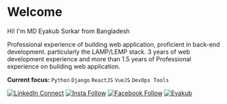 # Welcome

Hi! I'm MD Eyakub Sorkar from Bangladesh

Professional experience of building web application, proficient in back-end development. particularly the LAMP/LEMP stack. 3 years of web development experience and more than 1.5 years of Professional experience on building web application.

<b>Current focus: </b> `Python` `Django`  `ReactJS`   `VueJS`  `DevOps Tools`

[![LinkedIn Connect](https://img.shields.io/badge/%20-Connect-black?color=14171A&labelColor=212121&logo=linkedin&logoColor=ffffff)](https://www.linkedin.com/in/eyakub-sorkar)   [![Insta Follow](https://img.shields.io/badge/%20-Follow-black?color=14171A&labelColor=d81b60&logo=instagram&logoColor=ffffff)](https://www.instagram.com/eyakub.me)   [![Facebook Follow](https://img.shields.io/badge/%20-Connect-black?color=14171A&labelColor=1976d2&logo=facebook&logoColor=ffffff)](https://www.facebook.com/mdes.mdes)  [![Eyakub](https://img.shields.io/github/followers/eyakub?label=Eyakub&style=social)](https://www.github.com/eyakub)

